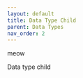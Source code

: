 ```yaml
---
layout: default
title: Data Type Child
parent: Data Types
nav_order: 2
---
```

meow

Data type child
